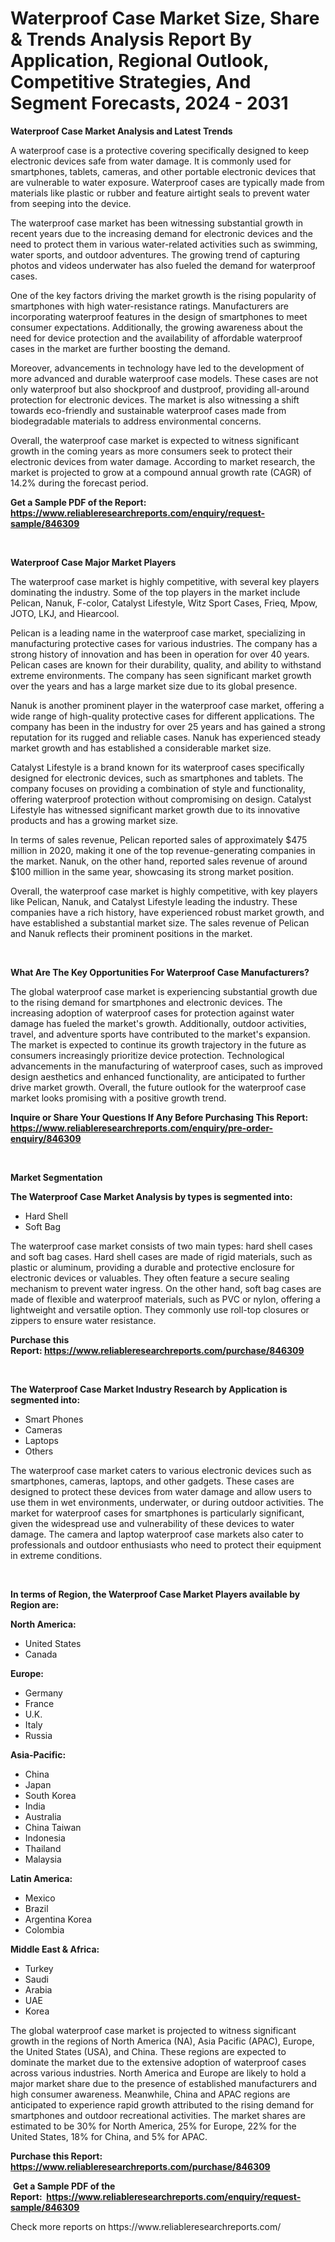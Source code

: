 <p><h1>Waterproof Case Market Size, Share & Trends Analysis Report By Application, Regional Outlook, Competitive Strategies, And Segment Forecasts, 2024 - 2031</h1></p><p><strong>Waterproof Case Market Analysis and Latest Trends</strong></p>
<p><p>A waterproof case is a protective covering specifically designed to keep electronic devices safe from water damage. It is commonly used for smartphones, tablets, cameras, and other portable electronic devices that are vulnerable to water exposure. Waterproof cases are typically made from materials like plastic or rubber and feature airtight seals to prevent water from seeping into the device.</p><p>The waterproof case market has been witnessing substantial growth in recent years due to the increasing demand for electronic devices and the need to protect them in various water-related activities such as swimming, water sports, and outdoor adventures. The growing trend of capturing photos and videos underwater has also fueled the demand for waterproof cases.</p><p>One of the key factors driving the market growth is the rising popularity of smartphones with high water-resistance ratings. Manufacturers are incorporating waterproof features in the design of smartphones to meet consumer expectations. Additionally, the growing awareness about the need for device protection and the availability of affordable waterproof cases in the market are further boosting the demand.</p><p>Moreover, advancements in technology have led to the development of more advanced and durable waterproof case models. These cases are not only waterproof but also shockproof and dustproof, providing all-around protection for electronic devices. The market is also witnessing a shift towards eco-friendly and sustainable waterproof cases made from biodegradable materials to address environmental concerns.</p><p>Overall, the waterproof case market is expected to witness significant growth in the coming years as more consumers seek to protect their electronic devices from water damage. According to market research, the market is projected to grow at a compound annual growth rate (CAGR) of 14.2% during the forecast period.</p></p>
<p><strong>Get a Sample PDF of the Report:&nbsp; <a href="https://www.reliableresearchreports.com/enquiry/request-sample/846309">https://www.reliableresearchreports.com/enquiry/request-sample/846309</a></strong></p>
<p>&nbsp;</p>
<p><strong>Waterproof Case Major Market Players</strong></p>
<p><p>The waterproof case market is highly competitive, with several key players dominating the industry. Some of the top players in the market include Pelican, Nanuk, F-color, Catalyst Lifestyle, Witz Sport Cases, Frieq, Mpow, JOTO, LKJ, and Hiearcool.</p><p>Pelican is a leading name in the waterproof case market, specializing in manufacturing protective cases for various industries. The company has a strong history of innovation and has been in operation for over 40 years. Pelican cases are known for their durability, quality, and ability to withstand extreme environments. The company has seen significant market growth over the years and has a large market size due to its global presence.</p><p>Nanuk is another prominent player in the waterproof case market, offering a wide range of high-quality protective cases for different applications. The company has been in the industry for over 25 years and has gained a strong reputation for its rugged and reliable cases. Nanuk has experienced steady market growth and has established a considerable market size.</p><p>Catalyst Lifestyle is a brand known for its waterproof cases specifically designed for electronic devices, such as smartphones and tablets. The company focuses on providing a combination of style and functionality, offering waterproof protection without compromising on design. Catalyst Lifestyle has witnessed significant market growth due to its innovative products and has a growing market size.</p><p>In terms of sales revenue, Pelican reported sales of approximately $475 million in 2020, making it one of the top revenue-generating companies in the market. Nanuk, on the other hand, reported sales revenue of around $100 million in the same year, showcasing its strong market position.</p><p>Overall, the waterproof case market is highly competitive, with key players like Pelican, Nanuk, and Catalyst Lifestyle leading the industry. These companies have a rich history, have experienced robust market growth, and have established a substantial market size. The sales revenue of Pelican and Nanuk reflects their prominent positions in the market.</p></p>
<p>&nbsp;</p>
<p><strong>What Are The Key Opportunities For Waterproof Case Manufacturers?</strong></p>
<p><p>The global waterproof case market is experiencing substantial growth due to the rising demand for smartphones and electronic devices. The increasing adoption of waterproof cases for protection against water damage has fueled the market's growth. Additionally, outdoor activities, travel, and adventure sports have contributed to the market's expansion. The market is expected to continue its growth trajectory in the future as consumers increasingly prioritize device protection. Technological advancements in the manufacturing of waterproof cases, such as improved design aesthetics and enhanced functionality, are anticipated to further drive market growth. Overall, the future outlook for the waterproof case market looks promising with a positive growth trend.</p></p>
<p><strong>Inquire or Share Your Questions If Any Before Purchasing This Report: <a href="https://www.reliableresearchreports.com/enquiry/pre-order-enquiry/846309">https://www.reliableresearchreports.com/enquiry/pre-order-enquiry/846309</a></strong></p>
<p>&nbsp;</p>
<p><strong>Market Segmentation</strong></p>
<p><strong>The Waterproof Case Market Analysis by types is segmented into:</strong></p>
<p><ul><li>Hard Shell</li><li>Soft Bag</li></ul></p>
<p><p>The waterproof case market consists of two main types: hard shell cases and soft bag cases. Hard shell cases are made of rigid materials, such as plastic or aluminum, providing a durable and protective enclosure for electronic devices or valuables. They often feature a secure sealing mechanism to prevent water ingress. On the other hand, soft bag cases are made of flexible and waterproof materials, such as PVC or nylon, offering a lightweight and versatile option. They commonly use roll-top closures or zippers to ensure water resistance.</p></p>
<p><strong>Purchase this Report:&nbsp;<a href="https://www.reliableresearchreports.com/purchase/846309">https://www.reliableresearchreports.com/purchase/846309</a></strong></p>
<p>&nbsp;</p>
<p><strong>The Waterproof Case Market Industry Research by Application is segmented into:</strong></p>
<p><ul><li>Smart Phones</li><li>Cameras</li><li>Laptops</li><li>Others</li></ul></p>
<p><p>The waterproof case market caters to various electronic devices such as smartphones, cameras, laptops, and other gadgets. These cases are designed to protect these devices from water damage and allow users to use them in wet environments, underwater, or during outdoor activities. The market for waterproof cases for smartphones is particularly significant, given the widespread use and vulnerability of these devices to water damage. The camera and laptop waterproof case markets also cater to professionals and outdoor enthusiasts who need to protect their equipment in extreme conditions.</p></p>
<p>&nbsp;</p>
<p><strong>In terms of Region, the Waterproof Case Market Players available by Region are:</strong></p>
<p>
    <p> <strong> North America: </strong>
        <ul>
            <li>United States</li>
            <li>Canada</li>
        </ul>
        </p> 
    <p> <strong> Europe: </strong>
        <ul>
            <li>Germany</li>
            <li>France</li>
            <li>U.K.</li>
            <li>Italy</li>
            <li>Russia</li>
        </ul>
        </p> 
    <p> <strong> Asia-Pacific: </strong>
        <ul>
            <li>China</li>
            <li>Japan</li>
            <li>South Korea</li>
            <li>India</li>
            <li>Australia</li>
            <li>China Taiwan</li>
            <li>Indonesia</li>
            <li>Thailand</li>
            <li>Malaysia</li>
        </ul>
        </p> 
    <p> <strong> Latin America: </strong>
        <ul>
            <li>Mexico</li>
            <li>Brazil</li>
            <li>Argentina Korea</li>
            <li>Colombia</li>
        </ul>
        </p> 
    <p> <strong> Middle East & Africa: </strong>
        <ul>
            <li>Turkey</li>
            <li>Saudi</li>
            <li>Arabia</li>
            <li>UAE</li>
            <li>Korea</li>
        </ul>
    </p>
    </p>
<p><p>The global waterproof case market is projected to witness significant growth in the regions of North America (NA), Asia Pacific (APAC), Europe, the United States (USA), and China. These regions are expected to dominate the market due to the extensive adoption of waterproof cases across various industries. North America and Europe are likely to hold a major market share due to the presence of established manufacturers and high consumer awareness. Meanwhile, China and APAC regions are anticipated to experience rapid growth attributed to the rising demand for smartphones and outdoor recreational activities. The market shares are estimated to be 30% for North America, 25% for Europe, 22% for the United States, 18% for China, and 5% for APAC.</p></p>
<p><strong>Purchase this Report: <a href="https://www.reliableresearchreports.com/purchase/846309">https://www.reliableresearchreports.com/purchase/846309</a></strong></p>
<p>&nbsp;<strong>Get a Sample PDF of the Report:&nbsp;&nbsp;<a href="https://www.reliableresearchreports.com/enquiry/request-sample/846309">https://www.reliableresearchreports.com/enquiry/request-sample/846309</a></strong></p>
<p><strong></strong></p>
<p>Check more reports on https://www.reliableresearchreports.com/</p>